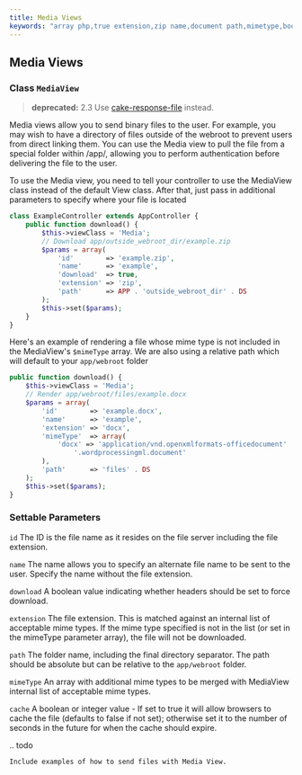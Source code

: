 ```yaml
---
title: Media Views
keywords: "array php,true extension,zip name,document path,mimetype,boolean value,binary files,webroot,file extension,mime type,default view,file server,authentication,parameters"
---
```


## Media Views

### Class `MediaView`

> **deprecated:** 2.3
   Use [cake-response-file](../controllers/request-response.md#cake-response-file) instead.

Media views allow you to send binary files to the user. For example, you may
wish to have a directory of files outside of the webroot to prevent users from
direct linking them. You can use the Media view to pull the file from a special
folder within /app/, allowing you to perform authentication before delivering
the file to the user.

To use the Media view, you need to tell your controller to use the MediaView
class instead of the default View class. After that, just pass in additional
parameters to specify where your file is located

```php
class ExampleController extends AppController {
    public function download() {
        $this->viewClass = 'Media';
        // Download app/outside_webroot_dir/example.zip
        $params = array(
            'id'        => 'example.zip',
            'name'      => 'example',
            'download'  => true,
            'extension' => 'zip',
            'path'      => APP . 'outside_webroot_dir' . DS
        );
        $this->set($params);
    }
}

```

Here's an example of rendering a file whose mime type is not included in the
MediaView's `$mimeType` array. We are also using a relative path which will
default to your `app/webroot` folder

```php
public function download() {
    $this->viewClass = 'Media';
    // Render app/webroot/files/example.docx
    $params = array(
        'id'        => 'example.docx',
        'name'      => 'example',
        'extension' => 'docx',
        'mimeType'  => array(
            'docx' => 'application/vnd.openxmlformats-officedocument' .
                '.wordprocessingml.document'
        ),
        'path'      => 'files' . DS
    );
    $this->set($params);
}

```

### Settable Parameters

`id`
The ID is the file name as it resides on the file server including
the file extension.

`name`
The name allows you to specify an alternate file name to be sent to
the user. Specify the name without the file extension.

`download`
A boolean value indicating whether headers should be set to force
download.

`extension`
The file extension. This is matched against an internal list of
acceptable mime types. If the mime type specified is not in the
    list (or set in the mimeType parameter array), the file will not
be downloaded.

`path`
The folder name, including the final directory separator. The path
should be absolute but can be relative to the `app/webroot` folder.

`mimeType`
An array with additional mime types to be merged with MediaView
internal list of acceptable mime types.

`cache`
A boolean or integer value - If set to true it will allow browsers
to cache the file (defaults to false if not set); otherwise set it
to the number of seconds in the future for when the cache should
expire.

.. todo

```
Include examples of how to send files with Media View.

```